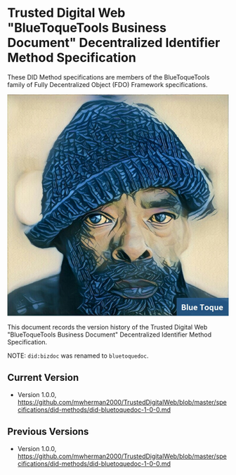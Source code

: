 # Trusted Digital Web "BlueToqueTools Business Document" Decentralized Identifier Method Specification

These DID Method specifications are members of the BlueToqueTools family of Fully Decentralized Object (FDO) Framework specifications.

![Blue Toque](images/bluetoquelogo2.jpg)

This document records the version history of the Trusted Digital Web "BlueToqueTools Business Document" Decentralized Identifier Method Specification.

NOTE: `did:bizdoc` was renamed to `bluetoquedoc`.

## Current Version

- Version 1.0.0, https://github.com/mwherman2000/TrustedDigitalWeb/blob/master/specifications/did-methods/did-bluetoquedoc-1-0-0.md

## Previous Versions

- Version 1.0.0, https://github.com/mwherman2000/TrustedDigitalWeb/blob/master/specifications/did-methods/did-bluetoquedoc-1-0-0.md

